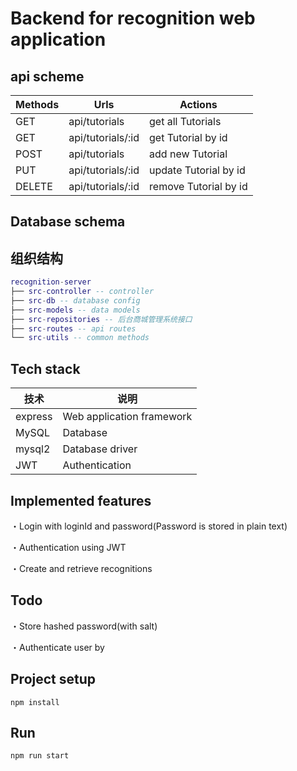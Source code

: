 # Backend for recognition web application

## api scheme
| Methods	| Urls	| Actions
| -------- | ------- | ------- |
| GET | api/tutorials | get all Tutorials
| GET | api/tutorials/:id | get Tutorial by id
| POST | api/tutorials | add new Tutorial
| PUT | api/tutorials/:id | update Tutorial by id
| DELETE | api/tutorials/:id | remove Tutorial by id

## Database schema

## 组织结构

``` lua
recognition-server
├── src-controller -- controller
├── src-db -- database config
├── src-models -- data models
├── src-repositories -- 后台商城管理系统接口
├── src-routes -- api routes
└── src-utils -- common methods
```
## Tech stack

| 技术                 | 说明                         |
| -------------------- | --------------------------- |
| express              | Web application framework   |
| MySQL                | Database                    |
| mysql2               | Database driver             |
| JWT                  | Authentication              |

## Implemented features
・Login with loginId and password(Password is stored in plain text)

・Authentication using JWT

・Create and retrieve recognitions

## Todo

・Store hashed password(with salt)

・Authenticate user by

## Project setup
```
npm install
```

## Run
```
npm run start
```
